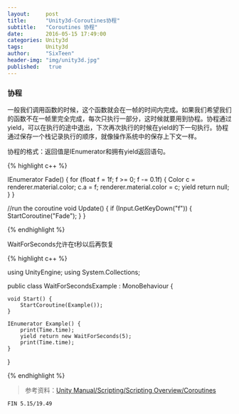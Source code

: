 ```yaml
---
layout:     post
title:      "Unity3d-Coroutines协程"
subtitle:   "Coroutines 协程"
date:       2016-05-15 17:49:00
categories: Unity3d
tags:       Unity3d
author:     "SixTeen"
header-img: "img/unity3d.jpg"
published:   true
---
```


### 协程

一般我们调用函数的时候，这个函数就会在一帧的时间内完成。如果我们希望我们的函数不在一帧里完全完成，每次只执行一部分，这时候就要用到协程。协程通过yield，可以在执行的途中退出，下次再次执行的时候在yield的下一句执行。协程通过保存一个栈记录执行的顺序，就像操作系统中的保存上下文一样。


协程的格式：返回值是IEnumerator和拥有yield返回语句。

{% highlight c++ %}

IEnumerator Fade() {
    for (float f = 1f; f >= 0; f -= 0.1f) {
        Color c = renderer.material.color;
        c.a = f;
        renderer.material.color = c;
        yield return null;
    }
}

//run the coroutine
void Update() {
    if (Input.GetKeyDown("f")) {
        StartCoroutine("Fade");
    }
}


{% endhighlight %}

WaitForSeconds允许在t秒以后再恢复

{% highlight c++ %}

using UnityEngine;
using System.Collections;

public class WaitForSecondsExample : MonoBehaviour {
    
    void Start() {
        StartCoroutine(Example());
    }
    
    IEnumerator Example() {
        print(Time.time);
        yield return new WaitForSeconds(5);
        print(Time.time);
    }
    
}

{% endhighlight %}


>参考资料：[Unity Manual/Scripting/Scripting Overview/Coroutines](http://docs.unity3d.com/Manual/Coroutines.html)

    FIN 5.15/19.49